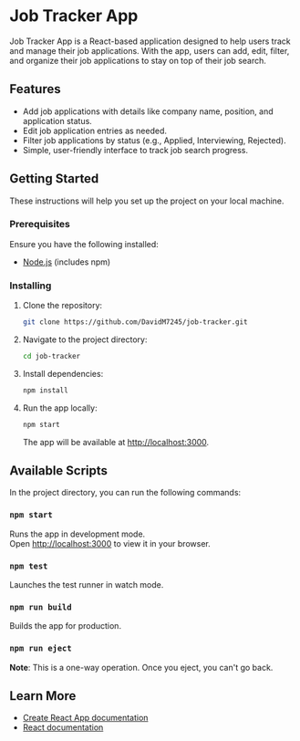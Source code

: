 # Job Tracker App

Job Tracker App is a React-based application designed to help users track and manage their job applications. With the app, users can add, edit, filter, and organize their job applications to stay on top of their job search.

## Features

- Add job applications with details like company name, position, and application status.
- Edit job application entries as needed.
- Filter job applications by status (e.g., Applied, Interviewing, Rejected).
- Simple, user-friendly interface to track job search progress.

## Getting Started

These instructions will help you set up the project on your local machine.

### Prerequisites

Ensure you have the following installed:

- [Node.js](https://nodejs.org/) (includes npm)
  
### Installing

1. Clone the repository:
    ```bash
    git clone https://github.com/DavidM7245/job-tracker.git
    ```

2. Navigate to the project directory:
    ```bash
    cd job-tracker
    ```

3. Install dependencies:
    ```bash
    npm install
    ```

4. Run the app locally:
    ```bash
    npm start
    ```

    The app will be available at [http://localhost:3000](http://localhost:3000).

## Available Scripts

In the project directory, you can run the following commands:

### `npm start`

Runs the app in development mode.\
Open [http://localhost:3000](http://localhost:3000) to view it in your browser.

### `npm test`

Launches the test runner in watch mode.

### `npm run build`

Builds the app for production.

### `npm run eject`

**Note**: This is a one-way operation. Once you eject, you can't go back.

## Learn More

- [Create React App documentation](https://facebook.github.io/create-react-app/docs/getting-started)
- [React documentation](https://reactjs)